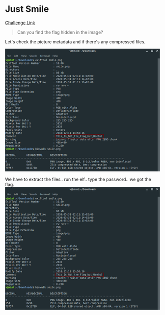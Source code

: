 **Just Smile**
===================  
[Challenge Link](https://s3-eu-west-1.amazonaws.com/hubchallenges/Forensics/smile.png)  

> Can you find the flag hidden in the image?  

Let's check the picture metadata and if there's any compressed files.

![](images/just-smile.png)  

We have to extract the files.. run the elf.. type the password.. we got the flag.  
![](images/just-smile.png)  

